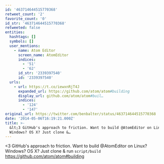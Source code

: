 ```yaml
---
id: '463714644515770368'
retweet_count: '2'
favorite_count: '0'
id_str: '463714644515770368'
retweeted: false
entities:
  hashtags: []
  symbols: []
  user_mentions:
    - name: Atom Editor
      screen_name: AtomEditor
      indices:
        - '51'
        - '62'
      id_str: '2339397540'
      id: '2339397540'
  urls:
    - url: https://t.co/iewxnRjT4J
      expanded_url: https://github.com/atom/atom#building
      display_url: github.com/atom/atom#buil…
      indices:
        - '124'
        - '147'
original_url: https://twitter.com/benbalter/status/463714644515770368
date: '2014-05-06T16:19:21.000Z'
title: >-
  &lt;3 GitHub's approach to friction. Want to build @AtomEditor on Linux?
  Windows? OS X? Just clone &…
---
```


&lt;3 GitHub's approach to friction. Want to build @AtomEditor on Linux? Windows? OS X? Just clone &amp; run `script/build` https://github.com/atom/atom#building